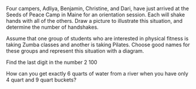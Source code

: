 Four campers, Adliya, Benjamin, Christine,
and Dari, have just arrived at the Seeds of
Peace Camp in Maine for an orientation
session. Each will shake hands with all of
the others. Draw a picture to illustrate this
situation, and determine the number of
handshakes.

Assume that one group of students who are
interested in physical fitness is taking Zumba
classes and another is taking Pilates. Choose
good names for these groups and represent
this situation with a diagram.

Find the last digit in the number 2 100

How can you get exactly 6 quarts of water from a river when you have only 4 quart and 9 quart buckets?
